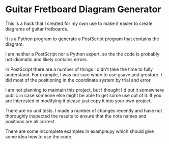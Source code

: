 Guitar Fretboard Diagram Generator
==================================
This is a hack that I created for my own use to make it easier to
create diagrams of guitar fretboards.

It is a Python program to generate a PostScript program that contains
the diagram.

I am neither a PostScript nor a Python expert, so the the code is
probably not idiomatic and likely contains errors.

In PostScript there are a number of things I didn't take the time to
fully understand.  For example, I was not sure when to use gsave and
grestore.  I did most of the positioning in the coordinate system by
trial and error.

I am not planning to maintain this project, but I thought I'd put it
somewhere public in case someone else might be able to get some use
out of it.  If you are interested in modifying it please just copy
it into your own project.

There are no unit tests.  I made a number of changes recently and have
not thoroughly inspected the results to ensure that the note names and
positions are all correct.

There are some incomplete examples in example.py which should give
some idea how to use the code.
